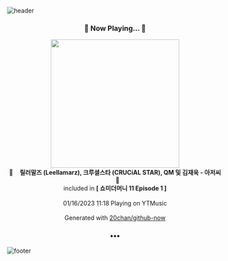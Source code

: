 ![header](https://capsule-render.vercel.app/api?type=wave&height=170&section=header&text=Hi.%20I'm%20SHIFT&fontColor=090707&fontAlignX=45&fontAlignY=65&fontSize=100)

<h3 align="center">🎵 Now Playing... 🎵</h3>
<p align="center">
  <a href="https://music.youtube.com/watch?v=jtfSQZsqin8">
    <img width="300" src="https://lh3.googleusercontent.com/Wa0NogNI_fmBbcFkM693lTJHDaxBw_6buDXeRl6qImzvgBUmgiIvu9sdsGykQ8nKTsDzQXNWcUXCJXOL">
  </a>
  <br>
  🎵&nbsp&nbsp&nbsp <b>릴러말즈 (Leellamarz), 크루셜스타 (CRUCiAL STAR), QM 및 김재욱 - 아저씨</b> &nbsp&nbsp&nbsp🎵
  <br>
  included in <b>[ 쇼미더머니 11 Episode 1 ]</b>
  
  <br />
  <br />
  01/16/2023 11:18 Playing on YTMusic
  <br />
  <br />
  Generated with <a href="https://github.com/20chan/github-now">20chan/github-now</a>
</p>

<h3 align="center">•••</h3>

![footer](https://capsule-render.vercel.app/api?type=wave&height=150&section=footer)
